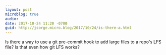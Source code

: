 ```yaml
---
layout: post
microblog: true
audio: 
date: 2017-10-24 11:20 -0700
guid: http://jsorge.micro.blog/2017/10/24/is-there-a.html
---
```

Is there a way to use a git pre-commit hook to add large files to a repo's LFS file? Is that even how git LFS works?

